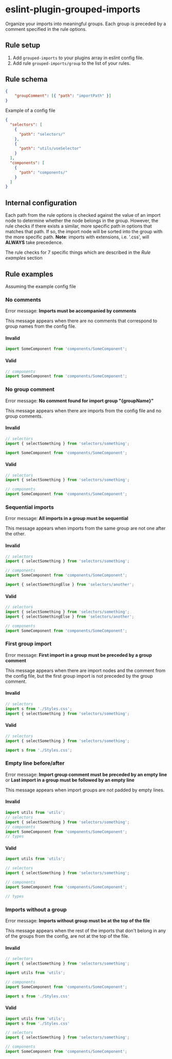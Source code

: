 # eslint-plugin-grouped-imports

Organize your imports into meaningful groups. Each group is preceded by a comment specified in the rule options.

## Rule setup

1. Add `grouped-imports` to your plugins array in eslint config file.
2. Add rule `grouped-imports/group` to the list of your rules.

## Rule schema

```json
{
    "groupComment": [{ "path": "importPath" }]
}
```
Example of a config file

```json
{
  "selectors": [
    {
      "path": "selectors/"
    },
    {
      "path": "utils/useSelector"
    }
  ],
  "components": [
    {
      "path": "components/"
    }
  ]
}
```

## Internal configuration

Each path from the rule options is checked against the value of an import node to determine whether the node belongs in the group.
However, the rule checks if there exists a similar, more specific path in options that matches that path.
If so, the import node will be sorted into the group with the more specific path.
**Note**: imports with extensions, i.e. '.css', will **ALWAYS** take precedence.

The rule checks for 7 specific things which are described in the *Rule examples* section

## Rule examples

Assuming the example config file

### No comments

Error message: **Imports must be accompanied by comments**

This message appears when there are no comments that correspond to group names from the config file.

#### Invalid
```js
import SomeComponent from 'components/SomeComponent';
```

#### Valid
```js
// components
import SomeComponent from 'components/SomeComponent';
```

### No group comment

Error message: **No comment found for import group "{groupName}"**

This message appears when there are imports from the config file and no group comments.

#### Invalid
```js
// selectors
import { selectSomething } from 'selectors/something';

import SomeComponent from 'components/SomeComponent';
```

#### Valid
```js
// selectors
import { selectSomething } from 'selectors/something';

// components
import SomeComponent from 'components/SomeComponent';
```

### Sequential imports

Error message: **All imports in a group must be sequential**

This message appears when imports from the same group are not one after the other.

#### Invalid
```js
// selectors
import { selectSomething } from 'selectors/something';

// components
import SomeComponent from 'components/SomeComponent';

import { selectSomethingElse } from 'selectors/another';
```

#### Valid
```js
// selectors
import { selectSomething } from 'selectors/something';
import { selectSomethingElse } from 'selectors/another';

// components
import SomeComponent from 'components/SomeComponent';
```

### First group import

Error message: **First import in a group must be preceded by a group comment**

This message appears when there are import nodes and the comment from the config file, but the first group import is not preceded by the group comment.

#### Invalid
```js
// selectors
import s from './Styles.css';
import { selectSomething } from 'selectors/something';
```

#### Valid
```js
// selectors
import { selectSomething } from 'selectors/something';

import s from './Styles.css';
```

### Empty line before/after

Error message: **Import group comment must be preceded by an empty line** or **Last import in a group must be followed by an empty line**

This message appears when import groups are not padded by empty lines.

#### Invalid
```js
import utils from 'utils';
// selectors
import { selectSomething } from 'selectors/something';
// components
import SomeComponent from 'components/SomeComponent';
// types
```

#### Valid
```js
import utils from 'utils';

// selectors
import { selectSomething } from 'selectors/something';

// components
import SomeComponent from 'components/SomeComponent';

// types
```

### Imports without a group

Error message: **Imports without group must be at the top of the file**

This message appears when the rest of the imports that don't belong in any of the groups from the config, are not at the top of the file.

#### Invalid
```js
// selectors
import { selectSomething } from 'selectors/something';

import utils from 'utils';   

// components
import SomeComponent from 'components/SomeComponent';

import s from './Styles.css'
```

#### Valid
```js
import utils from 'utils';   
import s from './Styles.css'

// selectors
import { selectSomething } from 'selectors/something';

// components
import SomeComponent from 'components/SomeComponent';
```
